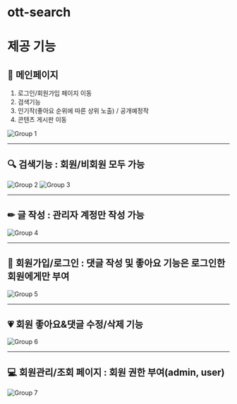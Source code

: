 # ott-search
  
# 제공 기능


  
## :page_with_curl: 메인페이지
1. 로그인/회원가입 페이지 이동
2. 검색기능
3. 인기작(좋아요 순위에 따른 상위 노출) / 공개예정작
4. 콘텐츠 게시판 이동
   
![Group 1](https://github.com/suover/ott-search/assets/159120751/efcaa5af-1aef-4f5a-bba6-4bf530ae3057)

  

  
---
## :mag: 검색기능 : 회원/비회원 모두 가능

![Group 2](https://github.com/suover/ott-search/assets/159120751/e5897742-b65a-4334-ace6-1cfc7457294e)
![Group 3](https://github.com/suover/ott-search/assets/159120751/315d253a-b0de-4a13-9780-e318576a5592)



  
---

  
## ✏ 글 작성 : 관리자 계정만 작성 가능
  
![Group 4](https://github.com/suover/ott-search/assets/159120751/07833795-cf09-4ea3-b934-3bc30bbd9924)



  
---
## :raising_hand: 회원가입/로그인 : 댓글 작성 및 좋아요 기능은 로그인한 회원에게만 부여
  
![Group 5](https://github.com/suover/ott-search/assets/159120751/e97a4a21-0824-4900-9787-1e8dbd97d757)

  
---

  
## :heartpulse: 회원 좋아요&댓글 수정/삭제 기능

![Group 6](https://github.com/suover/ott-search/assets/159120751/7e32a42d-e282-449f-81d6-68129e5cf24d)

  
---

  
## :computer: 회원관리/조회 페이지 : 회원 권한 부여(admin, user)
  
![Group 7](https://github.com/suover/ott-search/assets/159120751/dbc7f49e-b5b2-48b0-a2aa-09867a05f455)
